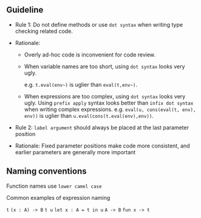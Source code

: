## Guideline

* Rule 1: Do not define methods or use `dot syntax` when writing type checking related code.
* Rationale:
  * Overly ad-hoc code is inconvenient for code review.
  * When variable names are too short, using `dot syntax` looks very ugly.

     e.g. `t.eval(env~)` is uglier than `eval(t,env~)`.
  * When expressions are too complex, using `dot syntax` looks very ugly.
    Using `prefix apply` syntax looks better than `infix dot syntax` when writing complex expressions.
    e.g. `eval(u, cons(eval(t, env), env))` is uglier than `u.eval(cons(t.eval(env),env))`.

* Rule 2: `label argument` should always be placed at the last parameter position
* Rationale: Fixed parameter positions make code more consistent, and earlier parameters are generally more important


## Naming conventions

Function names use `lower camel case`

Common examples of expression naming

  `t`
  `(x : A) -> B`
  `t u`
  `let x : A = t in u`
  `A -> B`
  `fun x -> t`